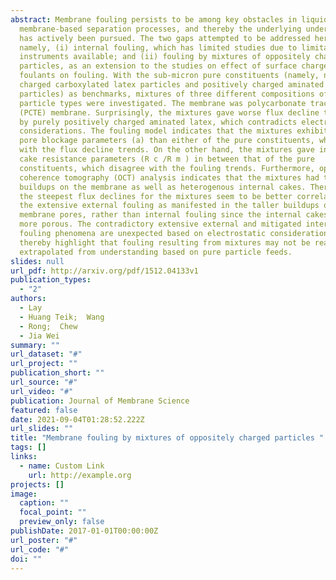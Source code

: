 ```yaml
---
abstract: Membrane fouling persists to be among key obstacles in liquid
  membrane-based separation processes, and thereby the underlying understanding
  has actively been pursued. The two gaps attempted to be addressed here are
  namely, (i) internal fouling, which has limited studies due to limitations of
  instruments available; and (ii) fouling by mixtures of oppositely charged
  particles, as an extension to the studies on effect of surface charge of pure
  foulants on fouling. With the sub-micron pure constituents (namely, negatively
  charged carboxylated latex particles and positively charged aminated latex
  particles) as benchmarks, mixtures of three different compositions of the two
  particle types were investigated. The membrane was polycarbonate track-etched
  (PCTE) membrane. Surprisingly, the mixtures gave worse flux decline than that
  by purely positively charged aminated latex, which contradicts electrostatic
  considerations. The fouling model indicates that the mixtures exhibited higher
  pore blockage parameters (a) than either of the pure constituents, which agree
  with the flux decline trends. On the other hand, the mixtures gave internal
  cake resistance parameters (R c /R m ) in between that of the pure
  constituents, which disagree with the fouling trends. Furthermore, optical
  coherence tomography (OCT) analysis indicates that the mixtures had taller
  buildups on the membrane as well as heterogenous internal cakes. Therefore,
  the steepest flux declines for the mixtures seem to be better correlated with
  the extensive external fouling as manifested in the taller buildups on the
  membrane pores, rather than internal fouling since the internal cakes were
  more porous. The contradictory extensive external and mitigated internal
  fouling phenomena are unexpected based on electrostatic considerations, and
  thereby highlight that fouling resulting from mixtures may not be readily
  extrapolated from understanding based on pure particle feeds.
slides: null
url_pdf: http://arxiv.org/pdf/1512.04133v1
publication_types:
  - "2"
authors:
  - Lay
  - Huang Teik;  Wang
  - Rong;  Chew
  - Jia Wei
summary: ""
url_dataset: "#"
url_project: ""
publication_short: ""
url_source: "#"
url_video: "#"
publication: Journal of Membrane Science
featured: false
date: 2021-09-04T01:28:52.222Z
url_slides: ""
title: "Membrane fouling by mixtures of oppositely charged particles "
tags: []
links:
  - name: Custom Link
    url: http://example.org
projects: []
image:
  caption: ""
  focal_point: ""
  preview_only: false
publishDate: 2017-01-01T00:00:00Z
url_poster: "#"
url_code: "#"
doi: ""
---
```

